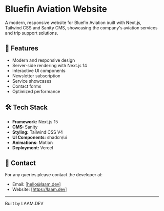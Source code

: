# Bluefin Aviation Website

A modern, responsive website for Bluefin Aviation built with Next.js, Tailwind CSS and Sanity CMS, showcasing the company's aviation services and trip support solutions.

## 🚀 Features

- Modern and responsive design
- Server-side rendering with Next.js 14
- Interactive UI components
- Newsletter subscription
- Service showcases
- Contact forms
- Optimized performance

## 🛠️ Tech Stack

- **Framework:** Next.js 15
- **CMS:** Sanity
- **Styling:** Tailwind CSS V4
- **UI Components:** shadcn/ui
- **Animations:** Motion
- **Deployment:** Vercel

## 👥 Contact

For any queries please contact the developer at:

- Email: [hello@laam.dev]
- Website: [https://laam.dev]

---

Built by LAAM.DEV
